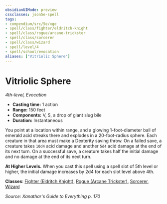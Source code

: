 ```yaml
---
obsidianUIMode: preview
cssclasses: json5e-spell
tags:
- compendium/src/5e/xge
- spell/class/fighter/eldritch-knight
- spell/class/rogue/arcane-trickster
- spell/class/sorcerer
- spell/class/wizard
- spell/level/4
- spell/school/evocation
aliases: ["Vitriolic Sphere"]
---
```

# Vitriolic Sphere
*4th-level, Evocation*  

- **Casting time:** 1 action
- **Range:** 150 feet
- **Components:** V, S, a drop of giant slug bile
- **Duration:** Instantaneous

You point at a location within range, and a glowing 1-foot-diameter ball of emerald acid streaks there and explodes in a 20-foot-radius sphere. Each creature in that area must make a Dexterity saving throw. On a failed save, a creature takes `10d4` acid damage and another `5d4` acid damage at the end of its next turn. On a successful save, a creature takes half the initial damage and no damage at the end of its next turn.

**At Higher Levels.** When you cast this spell using a spell slot of 5th level or higher, the initial damage increases by 2d4 for each slot level above 4th.

**Classes**: [Fighter (Eldritch Knight)](z_compendium/classes/fighter-eldritch-knight.md), [Rogue (Arcane Trickster)](z_compendium/classes/rogue-arcane-trickster.md), [Sorcerer](z_compendium/classes/sorcerer.md), [Wizard](z_compendium/classes/wizard.md)

*Source: Xanathar's Guide to Everything p. 170*